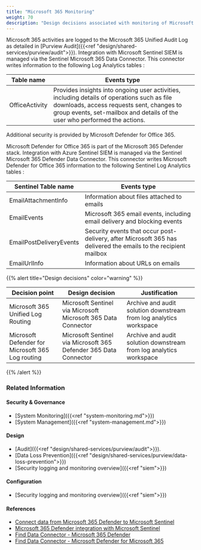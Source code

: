 ```yaml
---
title: "Microsoft 365 Monitoring"
weight: 70
description: "Design decisions associated with monitoring of Microsoft 365 activities for system(s) built using ASD's Blueprint for Secure Cloud."
---
```


Microsoft 365 activities are logged to the Microsoft 365 Unified Audit Log as detailed in [Purview Audit]({{<ref "design/shared-services/purview/audit">}}). Integration with Microsoft Sentinel SIEM is managed via the Sentinel Microsoft 365 Data Connector. This connector writes information to the following Log Analytics tables : 

| Table name     | Events type                                                                                                                                                                                                           |
| -------------- | --------------------------------------------------------------------------------------------------------------------------------------------------------------------------------------------------------------------- |
| OfficeActivity | Provides insights into ongoing user activities, including details of operations such as file downloads, access requests sent, changes to group events, set-mailbox and details of the user who performed the actions. |


Additional security is provided by Microsoft Defender for Office 365.  

Microsoft Defender for Office 365 is part of the Microsoft 365 Defender stack. Integration with Azure Sentinel SIEM is managed via the Sentinel Microsoft 365 Defender Data Connector. This connector writes Microsoft Defender for Office 365 information to the following Sentinel Log Analytics tables :

| Sentinel Table name     | Events type                                                                                                     |
|-------------------------|-----------------------------------------------------------------------------------------------------------------|
| EmailAttachmentInfo     | Information about files attached to emails                                                                      |
| EmailEvents             | Microsoft 365 email events, including email delivery and blocking events                                        |
| EmailPostDeliveryEvents | Security events that occur post-delivery, after Microsoft 365 has delivered the emails to the recipient mailbox |
| EmailUrlInfo            | Information about URLs on emails                                                                                |

{{% alert title="Design decisions" color="warning" %}}

| Decision point                                     | Design decision                                                  | Justification                                                      |
|----------------------------------------------------|------------------------------------------------------------------|--------------------------------------------------------------------|
| Microsoft 365 Unified Log Routing                  | Microsoft Sentinel via Microsoft Microsoft 365 Data Connector    | Archive and audit solution downstream from log analytics workspace |
| Microsoft  Defender  for Microsoft 365 Log routing | Microsoft Sentinel via Microsoft 365 Defender 365 Data Connector | Archive and audit solution downstream from log analytics workspace |

{{% /alert %}}

### Related Information

#### Security & Governance

* [System Monitoring]({{<ref "system-monitoring.md">}})
* [System Management]({{<ref "system-management.md">}})

#### Design

* [Audit]({{<ref "design/shared-services/purview/audit">}}).
* [Data Loss Prevention]({{<ref "design/shared-services/purview/data-loss-prevention">}})
* [Security logging and monitoring overview]({{<ref "siem">}})

#### Configuration

* [Security logging and monitoring overview]({{<ref "siem">}})

#### References

* [Connect data from Microsoft 365 Defender to Microsoft Sentinel](https://learn.microsoft.com/azure/sentinel/connect-microsoft-365-defender)
* [Microsoft 365 Defender integration with Microsoft Sentinel](https://learn.microsoft.com/azure/sentinel/microsoft-365-defender-sentinel-integration)
* [Find Data Connector - Microsoft 365 Defender](https://learn.microsoft.com/azure/sentinel/data-connectors-reference#microsoft-365-defender)  
* [Find Data Connector - Microsoft Defender for Microsoft 365](https://learn.microsoft.com/azure/sentinel/data-connectors-reference#microsoft-defender-for-office-365) 